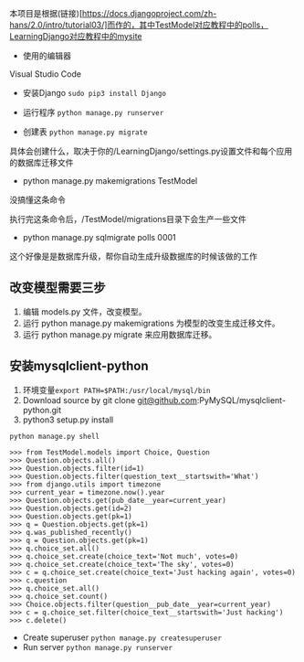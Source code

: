本项目是根据(链接)[https://docs.djangoproject.com/zh-hans/2.0/intro/tutorial03/]而作的，其中TestModel对应教程中的polls，LearningDjango对应教程中的mysite

 - 使用的编辑器

Visual Studio Code

 - 安装Django
```sudo pip3 install Django```

 - 运行程序
```python manage.py runserver```
 - 创建表
```python manage.py migrate```

具体会创建什么，取决于你的/LearningDjango/settings.py设置文件和每个应用的数据库迁移文件

 - python manage.py makemigrations TestModel

没搞懂这条命令

执行完这条命令后，/TestModel/migrations目录下会生产一些文件

 - python manage.py sqlmigrate polls 0001

这个好像是是数据库升级，帮你自动生成升级数据库的时候该做的工作

## 改变模型需要三步

1. 编辑 models.py 文件，改变模型。
2. 运行 python manage.py makemigrations 为模型的改变生成迁移文件。
3. 运行 python manage.py migrate 来应用数据库迁移。

## 安装mysqlclient-python

1. 环境变量```export PATH=$PATH:/usr/local/mysql/bin```
2. Download source by git clone git@github.com:PyMySQL/mysqlclient-python.git
3. python3 setup.py install

```python manage.py shell```

```
>>> from TestModel.models import Choice, Question
>>> Question.objects.all()
>>> Question.objects.filter(id=1)
>>> Question.objects.filter(question_text__startswith='What')
>>> from django.utils import timezone
>>> current_year = timezone.now().year
>>> Question.objects.get(pub_date__year=current_year)
>>> Question.objects.get(id=2)
>>> Question.objects.get(pk=1)
>>> q = Question.objects.get(pk=1)
>>> q.was_published_recently()
>>> q = Question.objects.get(pk=1)
>>> q.choice_set.all()
>>> q.choice_set.create(choice_text='Not much', votes=0)
>>> q.choice_set.create(choice_text='The sky', votes=0)
>>> c = q.choice_set.create(choice_text='Just hacking again', votes=0)
>>> c.question
>>> q.choice_set.all()
>>> q.choice_set.count()
>>> Choice.objects.filter(question__pub_date__year=current_year)
>>> c = q.choice_set.filter(choice_text__startswith='Just hacking')
>>> c.delete()
```

 - Create superuser
```python manage.py createsuperuser```
 - Run server
```python manage.py runserver```